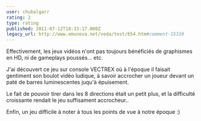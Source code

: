 ```yaml
---
user: chubalgarr
rating: 2
type: rating
published: 2011-07-12T18:33:17.000Z
legacy_url: http://www.emunova.net/veda/test/654.htm#comment-15310
---
```

Effectivement, les jeux vidéos n'ont pas toujours bénéficiés de graphismes en HD, ni de gameplays poussés... etc.

J'ai découvert ce jeu sur console VECTREX où à l'époque il faisait gentiment son boulot vidéo ludique, à savoir accrocher un joueur devant un paté de barres luminescentes juqu'à épuisement.

Le fait de pouvoir tirer dans les 8 directions était un petit plus, et la difficulté croissante rendait le jeu suffisament accrocheur..

Enfin, un jeu difficile à noter à tous les points de vue à notre époque :)